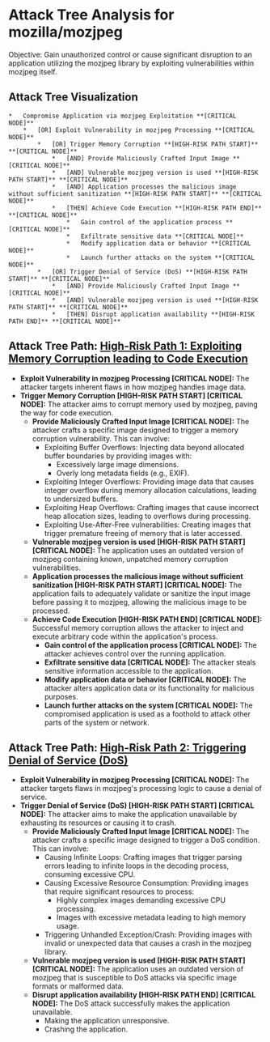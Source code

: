 # Attack Tree Analysis for mozilla/mozjpeg

Objective: Gain unauthorized control or cause significant disruption to an application utilizing the mozjpeg library by exploiting vulnerabilities within mozjpeg itself.

## Attack Tree Visualization

```
*   Compromise Application via mozjpeg Exploitation **[CRITICAL NODE]**
    *   [OR] Exploit Vulnerability in mozjpeg Processing **[CRITICAL NODE]**
        *   [OR] Trigger Memory Corruption **[HIGH-RISK PATH START]** **[CRITICAL NODE]**
            *   [AND] Provide Maliciously Crafted Input Image **[CRITICAL NODE]**
            *   [AND] Vulnerable mozjpeg version is used **[HIGH-RISK PATH START]** **[CRITICAL NODE]**
            *   [AND] Application processes the malicious image without sufficient sanitization **[HIGH-RISK PATH START]** **[CRITICAL NODE]**
            *   [THEN] Achieve Code Execution **[HIGH-RISK PATH END]** **[CRITICAL NODE]**
                *   Gain control of the application process **[CRITICAL NODE]**
                *   Exfiltrate sensitive data **[CRITICAL NODE]**
                *   Modify application data or behavior **[CRITICAL NODE]**
                *   Launch further attacks on the system **[CRITICAL NODE]**
        *   [OR] Trigger Denial of Service (DoS) **[HIGH-RISK PATH START]** **[CRITICAL NODE]**
            *   [AND] Provide Maliciously Crafted Input Image **[CRITICAL NODE]**
            *   [AND] Vulnerable mozjpeg version is used **[HIGH-RISK PATH START]** **[CRITICAL NODE]**
            *   [THEN] Disrupt application availability **[HIGH-RISK PATH END]** **[CRITICAL NODE]**
```


## Attack Tree Path: [High-Risk Path 1: Exploiting Memory Corruption leading to Code Execution](./attack_tree_paths/high-risk_path_1_exploiting_memory_corruption_leading_to_code_execution.md)

*   **Exploit Vulnerability in mozjpeg Processing [CRITICAL NODE]:** The attacker targets inherent flaws in how mozjpeg handles image data.
*   **Trigger Memory Corruption [HIGH-RISK PATH START] [CRITICAL NODE]:** The attacker aims to corrupt memory used by mozjpeg, paving the way for code execution.
    *   **Provide Maliciously Crafted Input Image [CRITICAL NODE]:** The attacker crafts a specific image designed to trigger a memory corruption vulnerability. This can involve:
        *   Exploiting Buffer Overflows: Injecting data beyond allocated buffer boundaries by providing images with:
            *   Excessively large image dimensions.
            *   Overly long metadata fields (e.g., EXIF).
        *   Exploiting Integer Overflows: Providing image data that causes integer overflow during memory allocation calculations, leading to undersized buffers.
        *   Exploiting Heap Overflows: Crafting images that cause incorrect heap allocation sizes, leading to overflows during processing.
        *   Exploiting Use-After-Free vulnerabilities: Creating images that trigger premature freeing of memory that is later accessed.
    *   **Vulnerable mozjpeg version is used [HIGH-RISK PATH START] [CRITICAL NODE]:** The application uses an outdated version of mozjpeg containing known, unpatched memory corruption vulnerabilities.
    *   **Application processes the malicious image without sufficient sanitization [HIGH-RISK PATH START] [CRITICAL NODE]:** The application fails to adequately validate or sanitize the input image before passing it to mozjpeg, allowing the malicious image to be processed.
    *   **Achieve Code Execution [HIGH-RISK PATH END] [CRITICAL NODE]:** Successful memory corruption allows the attacker to inject and execute arbitrary code within the application's process.
        *   **Gain control of the application process [CRITICAL NODE]:** The attacker achieves control over the running application.
        *   **Exfiltrate sensitive data [CRITICAL NODE]:** The attacker steals sensitive information accessible to the application.
        *   **Modify application data or behavior [CRITICAL NODE]:** The attacker alters application data or its functionality for malicious purposes.
        *   **Launch further attacks on the system [CRITICAL NODE]:** The compromised application is used as a foothold to attack other parts of the system or network.

## Attack Tree Path: [High-Risk Path 2: Triggering Denial of Service (DoS)](./attack_tree_paths/high-risk_path_2_triggering_denial_of_service__dos_.md)

*   **Exploit Vulnerability in mozjpeg Processing [CRITICAL NODE]:** The attacker targets flaws in mozjpeg's processing logic to cause a denial of service.
*   **Trigger Denial of Service (DoS) [HIGH-RISK PATH START] [CRITICAL NODE]:** The attacker aims to make the application unavailable by exhausting its resources or causing it to crash.
    *   **Provide Maliciously Crafted Input Image [CRITICAL NODE]:** The attacker crafts a specific image designed to trigger a DoS condition. This can involve:
        *   Causing Infinite Loops: Crafting images that trigger parsing errors leading to infinite loops in the decoding process, consuming excessive CPU.
        *   Causing Excessive Resource Consumption: Providing images that require significant resources to process:
            *   Highly complex images demanding excessive CPU processing.
            *   Images with excessive metadata leading to high memory usage.
        *   Triggering Unhandled Exception/Crash: Providing images with invalid or unexpected data that causes a crash in the mozjpeg library.
    *   **Vulnerable mozjpeg version is used [HIGH-RISK PATH START] [CRITICAL NODE]:** The application uses an outdated version of mozjpeg that is susceptible to DoS attacks via specific image formats or malformed data.
    *   **Disrupt application availability [HIGH-RISK PATH END] [CRITICAL NODE]:** The DoS attack successfully makes the application unavailable.
        *   Making the application unresponsive.
        *   Crashing the application.

